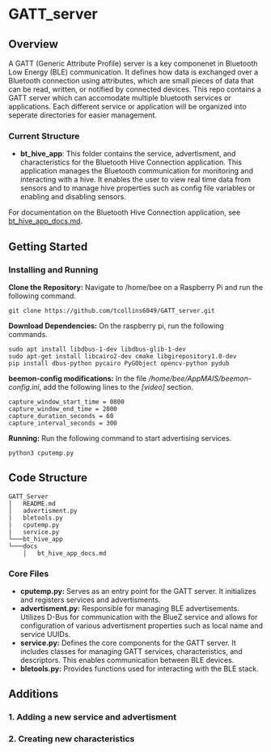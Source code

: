 # GATT_server

## Overview
A GATT (Generic Attribute Profile) server is a key componenet in Bluetooth Low Energy (BLE) communication. It defines how data is exchanged over a Bluetooth connection using attributes, which are small pieces of data that can be read, written, or notified by connected devices. This repo contains a GATT server which can accomodate multiple bluetooth services or applications. Each different service or application will be organized into seperate directories for easier management.
### Current Structure
- **bt_hive_app**: This folder contains the service, advertisment, and characteristics for the Bluetooth Hive Connection application. This application manages the Bluetooth communication for monitoring and interacting with a hive. It enables the user to view real time data from sensors and to manage hive properties such as config file variables or enabling and disabling sensors.

For documentation on the Bluetooth Hive Connection application, see [bt_hive_app_docs.md](docs/bt_hive_app_docs.md).

## Getting Started
### Installing and Running
**Clone the Repository:** Navigate to /home/bee on a Raspberry Pi and run the following command.
```
git clone https://github.com/tcollins6049/GATT_server.git
```

**Download Dependencies:** On the raspberry pi, run the following commands.
```
sudo apt install libdbus-1-dev libdbus-glib-1-dev
sudo apt-get install libcairo2-dev cmake libgirepository1.0-dev
pip install dbus-python pycairo PyGObject opencv-python pydub
```

**beemon-config modifications:** In the file */home/bee/AppMAIS/beemon-config.ini*, add the following lines to the *[video]* section.
```
capture_window_start_time = 0800
capture_window_end_time = 2000
capture_duration_seconds = 60
capture_interval_seconds = 300
```

**Running:** Run the following command to start advertising services.
```
python3 cputemp.py
```
   
## Code Structure
```
GATT_Server
│   README.md  
│   advertisment.py
|   bletools.py
|   cputemp.py
|   service.py
└───bt_hive_app
└───docs
    │   bt_hive_app_docs.md

```
### Core Files
- **cputemp.py:** Serves as an entry point for the GATT server. It initializes and registers services and advertisments.
- **advertisment.py:** Responsible for managing BLE advertisements. Utilizes D-Bus for communication with the BlueZ service and allows for configuration of various advertisment properties such as local name and service UUIDs.
- **service.py:** Defines the core components for the GATT server. It includes classes for managing GATT services, characteristics, and descriptors. This enables communication between BLE devices.
- **bletools.py:** Provides functions used for interacting with the BLE stack.

## Additions
### 1. Adding a new service and advertisment

### 2. Creating new characteristics
